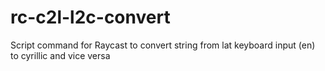 # rc-c2l-l2c-convert
Script command for Raycast to convert string from lat keyboard input (en) to cyrillic and vice versa
